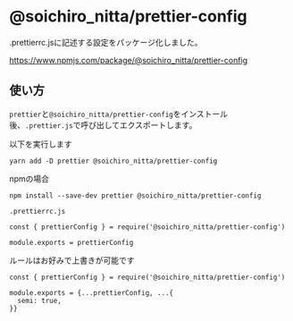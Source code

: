 # @soichiro_nitta/prettier-config

.prettierrc.jsに記述する設定をパッケージ化しました。

https://www.npmjs.com/package/@soichiro_nitta/prettier-config



## 使い方

`prettier`と`@soichiro_nitta/prettier-config`をインストール後、`.prettier.js`で呼び出してエクスポートします。

以下を実行します

```
yarn add -D prettier @soichiro_nitta/prettier-config
```

npmの場合

```
npm install --save-dev prettier @soichiro_nitta/prettier-config
```

`.prettierrc.js`


```
const { prettierConfig } = require('@soichiro_nitta/prettier-config')

module.exports = prettierConfig
```

ルールはお好みで上書きが可能です

```
const { prettierConfig } = require('@soichiro_nitta/prettier-config')

module.exports = {...prettierConfig, ...{
  semi: true,
}}
```
